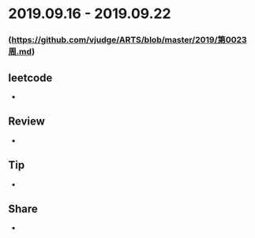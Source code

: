 # 2019.09.16 - 2019.09.22
### (https://github.com/vjudge/ARTS/blob/master/2019/第0023周.md)

## leetcode
*

## Review
*

## Tip
*

## Share
*
